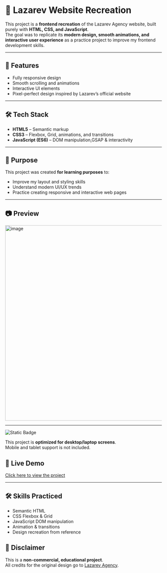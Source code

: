 # 🎨 Lazarev Website Recreation

This project is a **frontend recreation** of the Lazarev Agency website, built purely with **HTML, CSS, and JavaScript**.  
The goal was to replicate its **modern design, smooth animations, and interactive user experience** as a practice project to improve my frontend development skills.

---

## 📌 Features
- Fully responsive design
- Smooth scrolling and animations
- Interactive UI elements
- Pixel-perfect design inspired by Lazarev’s official website

---

## 🛠 Tech Stack
- **HTML5** – Semantic markup
- **CSS3** – Flexbox, Grid, animations, and transitions
- **JavaScript (ES6)** – DOM manipulation,GSAP & interactivity

---

## 🎯 Purpose
This project was created **for learning purposes** to:
- Improve my layout and styling skills
- Understand modern UI/UX trends
- Practice creating responsive and interactive web pages

---

## 📷 Preview
<img width="1365" height="626" alt="image" src="https://github.com/user-attachments/assets/6ee66364-0a47-4d5b-a08a-6597a187ae31" />

---

![Static Badge](https://img.shields.io/badge/Device-Desktop%20Only-red?style=for-the-badge)

This project is **optimized for desktop/laptop screens**.  
Mobile and tablet support is not included.


## 🚀 Live Demo
[Click here to view the project](https://imafrah.github.io/LAZAREV/) 

---
## 🛠 Skills Practiced
- Semantic HTML
- CSS Flexbox & Grid
- JavaScript DOM manipulation
- Animation & transitions
- Design recreation from reference

## 📄 Disclaimer
This is a **non-commercial, educational project**.  
All credits for the original design go to [Lazarev Agency](https://www.lazarev.agency/).
